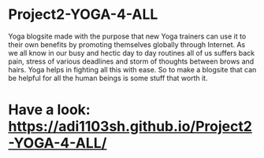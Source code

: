 # Project2-YOGA-4-ALL
Yoga blogsite made with the purpose that new Yoga trainers can use it to their own benefits by promoting themselves globally through Internet. As we all know in our busy and hectic day to day routines all of us suffers back pain, stress of various deadlines and storm of thoughts between brows and hairs. Yoga helps in fighting all this with ease. So to make a blogsite that can be helpful for all the human beings is some stuff that worth it.

# Have a look: https://adi1103sh.github.io/Project2-YOGA-4-ALL/
